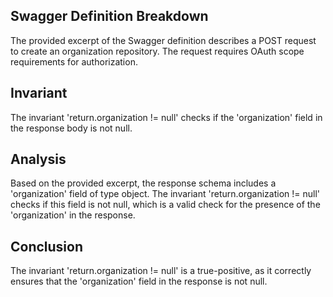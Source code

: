 ## Swagger Definition Breakdown

The provided excerpt of the Swagger definition describes a POST request to create an organization repository. The request requires OAuth scope requirements for authorization.

## Invariant

The invariant 'return.organization != null' checks if the 'organization' field in the response body is not null.

## Analysis

Based on the provided excerpt, the response schema includes a 'organization' field of type object. The invariant 'return.organization != null' checks if this field is not null, which is a valid check for the presence of the 'organization' in the response.

## Conclusion

The invariant 'return.organization != null' is a true-positive, as it correctly ensures that the 'organization' field in the response is not null.

